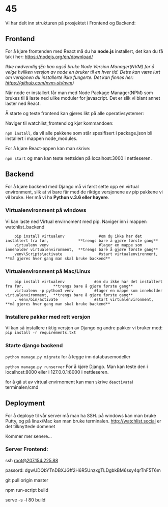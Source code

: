 # 45

Vi har delt inn strukturen på prosjektet i Frontend og Backend:

## Frontend 
For å kjøre frontenden med React må du ha __node.js__ installert, 
det kan du få tak i her: https://nodejs.org/en/download/


*Ikke nødvendig:(En kan også bruke Node Version Manager(NVM) for å velge hvilken versjon av node en bruker til en hver tid. Dette kan være lurt om versjonen du installerte ikke fungerte. Det kan finnes her: https://github.com/nvm-sh/nvm)*

Når node er installert får man med Node Package Manager(NPM) som brukes til å laste ned ulike moduler for javascript. Det er slik vi blant annet laster ned React.

Å starte og teste frontend kan gjøres likt på alle operativsystemer:

Naviger til watchlist_frontend og kjør kommandoen:

`npm install`, da vil alle pakkene som står spesifisert i package.json bli installert i mappen node_modules.

For å kjøre React-appen kan man skrive:

`npm start` og man kan teste nettsiden på localhost:3000 i nettleseren.


## Backend
For å kjøre backend med Django må vi først sette opp en virtual environment, slik at vi bare får med de riktige versjonene av pip pakkene vi vil bruke. Her må vi ha __Python v.3.6 eller høyere__.

### Virtualenvironment på windows
Vi kan laste ned Virtual envirnoment med pip. Naviger inn i mappen watchlist_backend

        pip install virtualenv               #om du ikke har det installert fra før,             **trengs bare å gjøre første gang**
        virtualenv venv                      #lager en mappe som inneholder virtualenvironment,  **trengs bare å gjøre første gang**
        venv\Scripts\activate                #start virtualenvironment,                          **må gjøres hver gang man skal bruke backend**

### Virtualenvironment på Mac/Linux

        pip install virtualenv             #om du ikke har det installert fra før,             **trengs bare å gjøre første gang**
        virtualenv -p python3 venv         #lager en mappe som inneholder virtualenvironment,  **trengs bare å gjøre første gang**
        . venv/bin/activate                #start virtualenvironment,                          **må gjøres hver gang man skal bruke backend**
### Installere pakker med rett versjon

Vi kan så installere riktig versjon av Django og andre pakker vi bruker med: `pip install -r requirements.txt`

### Starte django backend

`python manage.py migrate` for å legge inn databasemodeller

`python manage.py runserver` For å kjøre Django. Man kan teste den i localhost:8000 eller i 127.0.0.1:8000 i nettleseren.

for å gå ut av virtual envirnoment kan man skrive `deactivate`i terminalen/cmd

## Deployment
For å deploye til vår server må man ha SSH. på windows kan man bruke Putty, og på linux/Mac kan man bruke terminalen.
http://watchlist.social er det tilknyttede domenet

Kommer mer senere...

### Server Frontend:
 ssh root@207.154.225.88
 
 passord: dgwUDQbYTnDBXJGff2H6R5UnzxgTLDgbkBM6ssy4qrTnF5T6m
 
 git pull origin master
 
 npm run-script build
 
 serve -s -l 80 build


